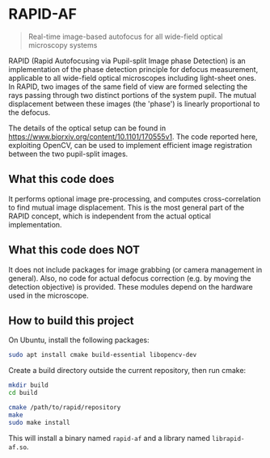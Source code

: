 # RAPID-AF
> Real-time image-based autofocus for all wide-field optical microscopy systems
> 

RAPID (Rapid Autofocusing via Pupil-split Image phase Detection) is an
implementation of the phase detection principle for defocus measurement,
applicable to all wide-field optical microscopes including light-sheet ones. In
RAPID, two images of the same field of view are formed selecting the rays
passing through two distinct portions of the system pupil. The mutual
displacement between these images (the 'phase') is linearly proportional to the
defocus.

The details of the optical setup can be found in
https://www.biorxiv.org/content/10.1101/170555v1. The code reported here,
exploiting OpenCV, can be used to implement efficient image registration
between the two pupil-split images.


## What this code does
It performs optional image pre-processing, and computes
cross-correlation to find mutual image displacement. This is the most general
part of the RAPID concept, which is independent from the actual optical
implementation.

## What this code does NOT
It does not include packages for image grabbing (or
camera management in general). Also, no code for actual defocus correction
(e.g. by moving the detection objective) is provided. These modules depend on
the hardware used in the microscope.


## How to build this project
On Ubuntu, install the following packages:
```bash
sudo apt install cmake build-essential libopencv-dev
```

Create a build directory outside the current repository, then run cmake:
```bash
mkdir build
cd build

cmake /path/to/rapid/repository
make
sudo make install
```

This will install a binary named `rapid-af` and a library named
`librapid-af.so`.
